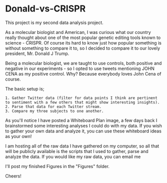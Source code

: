 # Donald-vs-CRISPR
This project is my second data analysis project.

As a molecular biologist and American, I was curious what our country really thought about one of the most popular genetic editing tools known to science - CRISPR. Of course its hard to know just how popular something is without something to compare it to, so I decided to compare it to our lovely president, Mr. Donald J Trump.

Being a molecular biologist, we are taught to use controls, both positive and negative in our experiments - so I opted to use tweets mentioning JOHN CENA as my positive control. Why? Because everybody loves John Cena of course.

The basic setup is;

    1. Gather Twitter data (filter for data points I think are pertinent to sentiment with a few others that might show interesting insights).
    2. Parse that data for each Twitter stream.
    3. Compare my three subjects to one another.

As you'll notice I have posted a Whiteboard Plan image, a few days back I brainstormed some interesting analyses I could do with my data. If you wish to gather your own data and analyze it, you can use these whiteboard ideas as your own!

I am hosting all of the raw data I have gathered on my computer, so all that will be publicly available is the scripts that I used to gather, parse and analyze the data. If you would like my raw data, you can email me

I'll post my finished Figures in the "Figures" folder.

Cheers!
